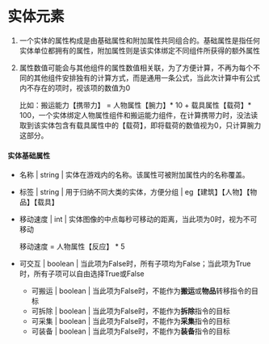 # 实体元素

1. 一个实体的属性构成是由基础属性和附加属性共同组合的。基础属性是指任何实体单位都拥有的属性，附加属性则是该实体绑定不同组件所获得的额外属性

2. 属性数值可能会与其他组件的属性数值相关联，为了方便计算，不再为每个不同的其他组件安排独有的计算方式，而是通用一条公式，当此次计算中有公式内不存在的项时，视该项的数值为0

   比如：搬运能力【携带力】 = 人物属性【腕力】* 10 + 载具属性【载荷】* 100，一个实体绑定人物属性组件和搬运能力组件，在计算携带力时，没法读取到该实体包含有载具属性中的【载荷】，即将载荷的数值视为0，只计算腕力这部分。

#### 实体基础属性

- 名称 | string | 实体在游戏内的名称。该属性可被附加属性内的名称覆盖。

- 标签 | string | 用于归纳不同大类的实体，方便分组 | eg【建筑】【人物】【物品】【载具】

- 移动速度 | int | 实体图像的中点每秒可移动的距离，当此项为0时，视为不可移动

  移动速度 = 人物属性【反应】 * 5

- 可交互 | boolean | 当此项为False时，所有子项均为False；当此项为True时，所有子项可以自由选择True或False

  - 可搬运 | boolean | 当此项为False时，不能作为**搬运**或**物品**转移指令的目标
  - 可拆除 | boolean | 当此项为False时，不能作为**拆除**指令的目标
  - 可采集 | boolean | 当此项为False时，不能作为**采集**指令的目标
  - 可装备 | boolean | 当此项为False时，不能作为**装备**指令的目标













